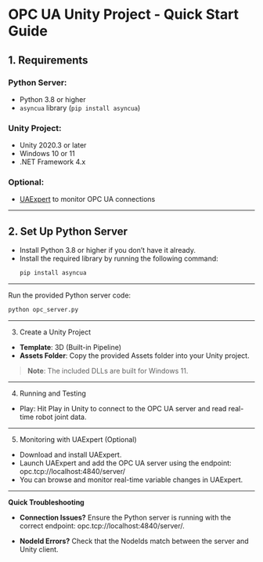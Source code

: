 # OPC UA Unity Project - Quick Start Guide

## 1. Requirements

### Python Server:
- Python 3.8 or higher
- `asyncua` library (`pip install asyncua`)

### Unity Project:
- Unity 2020.3 or later
- Windows 10 or 11
- .NET Framework 4.x

### Optional:
- [UAExpert](https://www.unified-automation.com/products/development-tools/uaexpert.html) to monitor OPC UA connections

---

## 2. Set Up Python Server
- Install Python 3.8 or higher if you don’t have it already.
- Install the required library by running the following command:
  ```bash
  pip install asyncua
  
---
Run the provided Python server code:
```bash
python opc_server.py
```

----
3. Create a Unity Project
- **Template**: 3D (Built-in Pipeline)
- **Assets Folder**: Copy the provided Assets folder into your Unity project.
>**Note**: The included DLLs are built for Windows 11.
----
4. Running and Testing
- Play: Hit Play in Unity to connect to the OPC UA server and read real-time robot joint data.
----
5. Monitoring with UAExpert (Optional)
- Download and install UAExpert.
- Launch UAExpert and add the OPC UA server using the endpoint:
opc.tcp://localhost:4840/server/
- You can browse and monitor real-time variable changes in UAExpert.
---
**Quick Troubleshooting**
- **Connection Issues?** Ensure the Python server is running with the correct endpoint: opc.tcp://localhost:4840/server/.

- **NodeId Errors?** Check that the NodeIds match between the server and Unity client.
